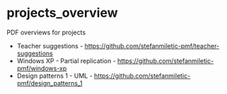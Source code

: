 # projects_overview
PDF overviews for projects
* Teacher suggestions -
 https://github.com/stefanmiletic-pmf/teacher-suggestions
* Windows XP - Partial replication - 
https://github.com/stefanmiletic-pmf/windows-xp
* Design patterns 1 - UML - 
https://github.com/stefanmiletic-pmf/design_patterns_1

